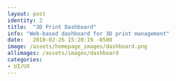 ```yaml
---
layout: post
identity: 2
title:  "3D Print Dashboard"
info: "Web-based dashboard for 3D print management"
date:   2018-02-26 15:20:19 -0500
image: /assets/homepage_images/dashboard.png
allimages: /assets/images/dashboard
categories:
- UI/UX
---
```


